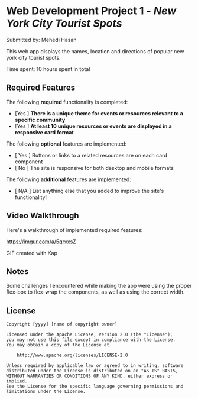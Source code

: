 # Web Development Project 1 - *New York City Tourist Spots*

Submitted by: Mehedi Hasan

This web app displays the names, location and directions of popular new york city tourist spots.

Time spent: 10 hours spent in total

## Required Features

The following **required** functionality is completed:

- [Yes ] **There is a unique theme for events or resources relevant to a specific community**
- [Yes ] **At least 10 unique resources or events are displayed in a responsive card format**

The following **optional** features are implemented:

- [ Yes ] Buttons or links to a related resources are on each card component
- [ No ] The site is responsive for both desktop and mobile formats

The following **additional** features are implemented:

* [ N/A ] List anything else that you added to improve the site's functionality!

## Video Walkthrough

Here's a walkthrough of implemented required features:

https://imgur.com/a/5qrvxsZ

GIF created with Kap
<!-- Recommended tools:
[Kap](https://getkap.co/) for macOS
[ScreenToGif](https://www.screentogif.com/) for Windows
[peek](https://github.com/phw/peek) for Linux. -->

## Notes

Some challenges I encountered while making the app were using the proper flex-box to flex-wrap the components, as well as using the correct width.
## License

    Copyright [yyyy] [name of copyright owner]

    Licensed under the Apache License, Version 2.0 (the "License");
    you may not use this file except in compliance with the License.
    You may obtain a copy of the License at

        http://www.apache.org/licenses/LICENSE-2.0

    Unless required by applicable law or agreed to in writing, software
    distributed under the License is distributed on an "AS IS" BASIS,
    WITHOUT WARRANTIES OR CONDITIONS OF ANY KIND, either express or implied.
    See the License for the specific language governing permissions and
    limitations under the License.



